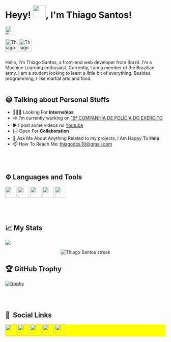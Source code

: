  # Heyy! <img src="https://media.tenor.com/images/30169e4a670daf12443df7d2dd140176/tenor.gif" width=40>, I'm Thiago Santos!
 
<p align="left"> <img height="25" src="https://komarev.com/ghpvc/?username=ThiagoSGomes-Dev&color=yellow" alt="Profile views" /> </p>

<a href="https://www.linkedin.com/in/thiago-gomes-663b4a222/" target="_blank">
  <img align="left" alt="Thiago LinkdeIN" width="40px" src="https://img.icons8.com/fluent/48/000000/linkedin.png" />
</a>
<a href="thiago:thiagodos.10@gmail.com" target="_blank">
  <img align="left" alt="Thiago Santos" width="40px" src="https://img.icons8.com/fluent/48/000000/gmail.png" />
</a>
<br/>
<br/>
<br>

Hello, I'm Thiago Santos, a front-end web developer from Brazil. I'm a Machine Learning enthusiast. Currently, I am a member of the Brazilian army. I am a student looking to learn a little bit of everything. Besides programming, I like martial arts and food.
<br/>
<br/>

## 😀 Talking about Personal Stuffs

- 👨🏽‍💻 Looking For **Internships**
- 🪖 I’m currently working on [16ª COMPANHIA DE POLÍCIA DO EXÉRCITO](https://www.10rm.eb.mil.br/index.php/organizacoes-militares-10-rm)
- ▶️ I post some videos no [Youtube](https://www.youtube.com/channel/UCQVkzedXuUetHy4zQ0ijDHw)
- 🏳️ Open For **Collaboration**
- 💬 Ask Me About Anything Related to my projects, I Am Happy To **Help**
- 📫 How To Reach Me: thiagodos.10@gmail.com

<br><br>

## ⚙️ Languages and Tools

<a href="https://developer.mozilla.org/docs/Web/HTML"><img height= "35" src= "https://img.shields.io/badge/HTML5-E34F26?style=for-the-badge&logo=html5&logoColor=white" target="_blank" ></a>
<a href="https://developer.mozilla.org/docs/Web/CSS"><img height= "35" src= "https://img.shields.io/badge/CSS3-1572B6?style=for-the-badge&logo=css3&logoColor=white" target="_blank" ></a>
<a href="https://www.javascript.com/"><img height= "35" src= "https://img.shields.io/badge/JavaScript-F7DF1E?style=for-the-badge&logo=javascript&logoColor=black" target="_blank" ></a>
<a href="https://git-scm.com/"><img height= "35" src= "https://img.shields.io/badge/Git-F05032?style=for-the-badge&logo=git&logoColor=white" target="_blank" ></a>
<a href="https://code.visualstudio.com/"><img height= "35" src= "https://img.shields.io/badge/VS_Code-0078D4?style=for-the-badge&logo=visual%20studio%20code&logoColor=white" target="_blank" ></a>

<br><br>

## 📈 My Stats

<p float="left">
<img href="#" src="https://github-readme-stats.vercel.app/api/top-langs/?username=ThiagoSGomes-Dev&layout=compact&hide_border=false&title_color=ffffff&text_color=daf7dc&icon_color=bb2acf&bg_color=191919">
</p>
<p align="center">
        <img title="🔥 Get streak stats for your profile at git.io/streak-stats" alt="Thiago Santos streak" src="https://activity-graph.herokuapp.com/graph?username=ThiagoSGomes-Dev&bg_color=000000&color=fff&line=0194dd&point=5194f0&area=true/">
    
</p>

## 🏆 GitHub Trophy

[![trophy](https://github-profile-trophy.vercel.app/?username=ThiagoSGomes-Dev&column=8)](https://github-profile-trophy.vercel.app/?username=ThiagoSGomes-Dev&column=8)

<br><br>

## 👤 &nbsp;Social Links

<p align="left" style="background:yellow">
 <a href="[thiago:thiagodos.10@gmail.com](https://mail.google.com/mail/u/0/?tab=rm#inbox?compose=CllgCHrdlWFSFrKdTdprnkdcspScTwsnvsBgbcklgrnSXBhvchvjlBqXJRqLzxBxkZGHmpzJgJq)"><img height="35" src="https://img.shields.io/badge/Gmail-D14836?style=for-the-badge&logo=gmail&logoColor=white"  target="_blank" ></a>
 <a href="https://www.linkedin.com/in/thiago-gomes-663b4a222/"><img height="35" src="https://img.shields.io/badge/LinkedIn-0077B5?style=for-the-badge&logo=linkedin&logoColor=white" target="_blank" ></a>
 <a href="https://discord.com/channels/@me"><img height="35" src="https://img.shields.io/badge/Discord-7289DA?style=for-the-badge&logo=discord&logoColor=white" target="_blank" ></a>
 <a href="https://www.youtube.com/channel/UCQVkzedXuUetHy4zQ0ijDHw"><img height="35" src= "https://img.shields.io/badge/Youtube-CB3837?style=for-the-badge&logo=youtube&logoColor=white"      target="_blank" ></a>
 <a href="https://codepen.io/thiagosgomes-dev"><img height="35" src= "https://img.shields.io/badge/Codepen-00000F?style=for-the-badge&logo=codepen&logoColor=white" 
</p>
